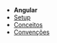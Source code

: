 - **Angular**
- [Setup](docs/development/angular/basic-setup.md)
- [Conceitos](docs/development/angular/concepts.md)
- [Convenções](docs/development/angular/fundamentals.md)
